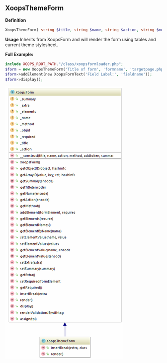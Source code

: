 ## XoopsThemeForm

**Definition**
```php
XoopsThemeForm( string $title, string $name, string $action, string $method = "post" )
```

**Usage**
Inherits from XoopsForm and will render the form using tables and current theme stylesheet. 

**Full Example:**
```php
include XOOPS_ROOT_PATH."/class/xoopsformloader.php";
$form = new XoopsThemeForm('Title of form', 'formname', 'targetpage.php', 'POST');
$form->addElement(new XoopsFormText('Field Label:', 'fieldname'));
$form->display();
```



![](../../assets/ClassUML/XoopsThemeForm.png)

